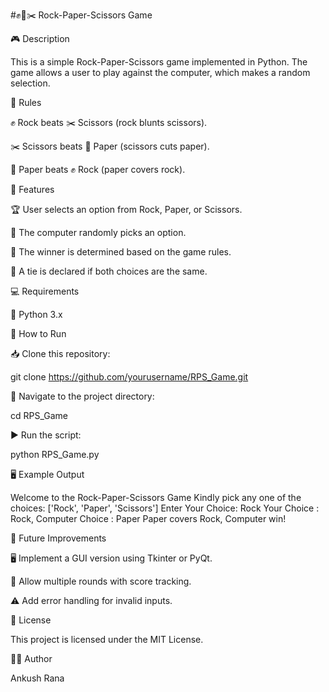 #✊📰✂️ Rock-Paper-Scissors Game

🎮 Description

This is a simple Rock-Paper-Scissors game implemented in Python. The game allows a user to play against the computer, which makes a random selection.

📜 Rules

✊ Rock beats ✂️ Scissors (rock blunts scissors).

✂️ Scissors beats 📰 Paper (scissors cuts paper).

📰 Paper beats ✊ Rock (paper covers rock).

🌟 Features

🏆 User selects an option from Rock, Paper, or Scissors.

🤖 The computer randomly picks an option.

🏅 The winner is determined based on the game rules.

🤝 A tie is declared if both choices are the same.

💻 Requirements

🐍 Python 3.x

🚀 How to Run

📥 Clone this repository:

git clone https://github.com/yourusername/RPS_Game.git

📂 Navigate to the project directory:

cd RPS_Game

▶️ Run the script:

python RPS_Game.py

🖥️ Example Output

Welcome to the Rock-Paper-Scissors Game
Kindly pick any one of the choices: ['Rock', 'Paper', 'Scissors']
Enter Your Choice: Rock
Your Choice : Rock, Computer Choice : Paper
Paper covers Rock, Computer win!

🔮 Future Improvements

🖥️ Implement a GUI version using Tkinter or PyQt.

🔢 Allow multiple rounds with score tracking.

⚠️ Add error handling for invalid inputs.

📜 License

This project is licensed under the MIT License.

👨‍💻 Author

Ankush Rana
